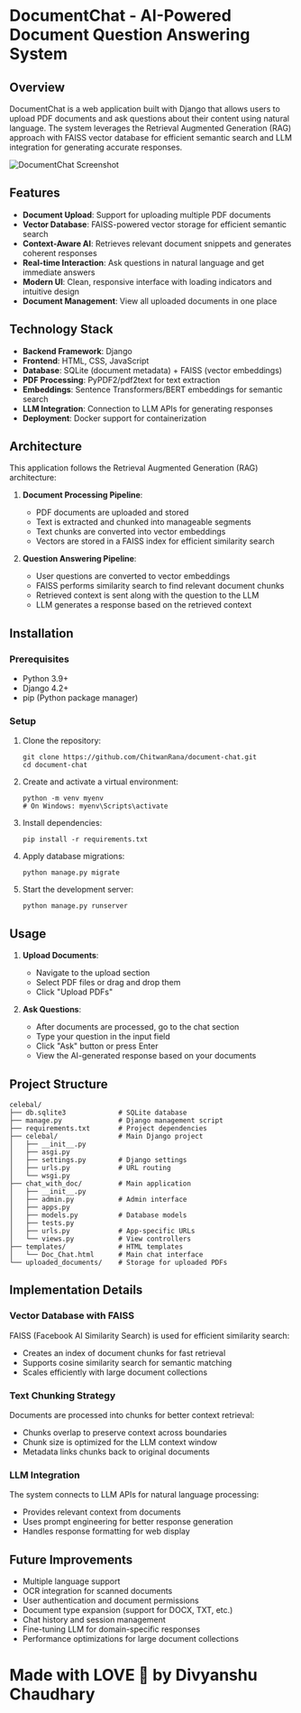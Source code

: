 # DocumentChat - AI-Powered Document Question Answering System

## Overview

DocumentChat is a web application built with Django that allows users to upload PDF documents and ask questions about their content using natural language. The system leverages the Retrieval Augmented Generation (RAG) approach with FAISS vector database for efficient semantic search and LLM integration for generating accurate responses.

![DocumentChat Screenshot](https://via.placeholder.com/800x400?text=DocumentChat+Screenshot)

## Features

- **Document Upload**: Support for uploading multiple PDF documents
- **Vector Database**: FAISS-powered vector storage for efficient semantic search
- **Context-Aware AI**: Retrieves relevant document snippets and generates coherent responses
- **Real-time Interaction**: Ask questions in natural language and get immediate answers
- **Modern UI**: Clean, responsive interface with loading indicators and intuitive design
- **Document Management**: View all uploaded documents in one place

## Technology Stack

- **Backend Framework**: Django
- **Frontend**: HTML, CSS, JavaScript
- **Database**: SQLite (document metadata) + FAISS (vector embeddings)
- **PDF Processing**: PyPDF2/pdf2text for text extraction
- **Embeddings**: Sentence Transformers/BERT embeddings for semantic search
- **LLM Integration**: Connection to LLM APIs for generating responses
- **Deployment**: Docker support for containerization

## Architecture

This application follows the Retrieval Augmented Generation (RAG) architecture:

1. **Document Processing Pipeline**:
   - PDF documents are uploaded and stored
   - Text is extracted and chunked into manageable segments
   - Text chunks are converted into vector embeddings
   - Vectors are stored in a FAISS index for efficient similarity search

2. **Question Answering Pipeline**:
   - User questions are converted to vector embeddings
   - FAISS performs similarity search to find relevant document chunks
   - Retrieved context is sent along with the question to the LLM
   - LLM generates a response based on the retrieved context

## Installation

### Prerequisites

- Python 3.9+
- Django 4.2+
- pip (Python package manager)

### Setup

1. Clone the repository:
   ```
   git clone https://github.com/ChitwanRana/document-chat.git
   cd document-chat
   ```

2. Create and activate a virtual environment:
   ```
   python -m venv myenv
   # On Windows: myenv\Scripts\activate
   ```

3. Install dependencies:
   ```
   pip install -r requirements.txt
   ```

4. Apply database migrations:
   ```
   python manage.py migrate
   ```

5. Start the development server:
   ```
   python manage.py runserver
   ```


## Usage

1. **Upload Documents**:
   - Navigate to the upload section
   - Select PDF files or drag and drop them
   - Click "Upload PDFs"

2. **Ask Questions**:
   - After documents are processed, go to the chat section
   - Type your question in the input field
   - Click "Ask" button or press Enter
   - View the AI-generated response based on your documents

## Project Structure

```
celebal/
├── db.sqlite3             # SQLite database
├── manage.py              # Django management script
├── requirements.txt       # Project dependencies
├── celebal/               # Main Django project
│   ├── __init__.py
│   ├── asgi.py
│   ├── settings.py        # Django settings
│   ├── urls.py            # URL routing
│   └── wsgi.py
├── chat_with_doc/         # Main application
│   ├── __init__.py
│   ├── admin.py           # Admin interface
│   ├── apps.py
│   ├── models.py          # Database models
│   ├── tests.py
│   ├── urls.py            # App-specific URLs
│   └── views.py           # View controllers
├── templates/             # HTML templates
│   └── Doc_Chat.html      # Main chat interface
└── uploaded_documents/    # Storage for uploaded PDFs
```

## Implementation Details

### Vector Database with FAISS

FAISS (Facebook AI Similarity Search) is used for efficient similarity search:
- Creates an index of document chunks for fast retrieval
- Supports cosine similarity search for semantic matching
- Scales efficiently with large document collections

### Text Chunking Strategy

Documents are processed into chunks for better context retrieval:
- Chunks overlap to preserve context across boundaries
- Chunk size is optimized for the LLM context window
- Metadata links chunks back to original documents

### LLM Integration

The system connects to LLM APIs for natural language processing:
- Provides relevant context from documents
- Uses prompt engineering for better response generation
- Handles response formatting for web display


## Future Improvements

- Multiple language support
- OCR integration for scanned documents
- User authentication and document permissions
- Document type expansion (support for DOCX, TXT, etc.)
- Chat history and session management
- Fine-tuning LLM for domain-specific responses
- Performance optimizations for large document collections

# Made with LOVE 💓 by Divyanshu Chaudhary
